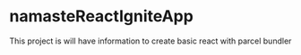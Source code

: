 # namasteReactIgniteApp
This project is will have information to create basic react with parcel bundler
